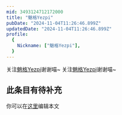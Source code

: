 ```yaml
---
mid: 3493124712172000
title: "魈格Yezpi"
pubDate: "2024-11-04T11:26:46.899Z"
updatedDate: "2024-11-04T11:26:46.899Z"
profile:
  {
    Nickname: ["魈格Yezpi"],
  }
---
```


关注[魈格Yezpi](https://space.bilibili.com/3493124712172000)谢谢喵~ 关注[魈格Yezpi](https://space.bilibili.com/3493124712172000)谢谢喵~

## 此条目有待补充
你可以在[这里](https://github.com/Yuhanawa/VTuber.ICU/edit/master/src/content/v/魈格Yezpi/index.md)编辑本文
